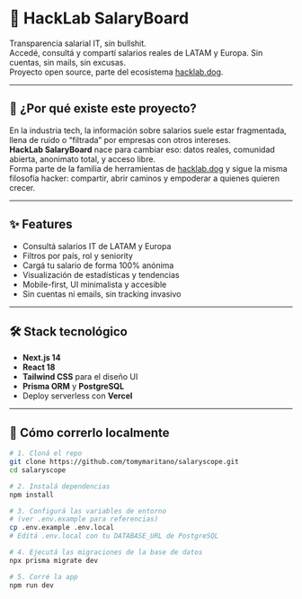 # 🚀 HackLab SalaryBoard

Transparencia salarial IT, sin bullshit.  
Accedé, consultá y compartí salarios reales de LATAM y Europa. Sin cuentas, sin mails, sin excusas.  
Proyecto open source, parte del ecosistema [hacklab.dog](https://hacklab.dog).

---

## 🧐 ¿Por qué existe este proyecto?

En la industria tech, la información sobre salarios suele estar fragmentada, llena de ruido o “filtrada” por empresas con otros intereses.  
**HackLab SalaryBoard** nace para cambiar eso: datos reales, comunidad abierta, anonimato total, y acceso libre.  
Forma parte de la familia de herramientas de [hacklab.dog](https://hacklab.dog) y sigue la misma filosofía hacker: compartir, abrir caminos y empoderar a quienes quieren crecer.

---

## ✨ Features

- Consultá salarios IT de LATAM y Europa
- Filtros por país, rol y seniority
- Cargá tu salario de forma 100% anónima
- Visualización de estadísticas y tendencias
- Mobile-first, UI minimalista y accesible
- Sin cuentas ni emails, sin tracking invasivo

---

## 🛠️ Stack tecnológico

- **Next.js 14**
- **React 18**
- **Tailwind CSS** para el diseño UI
- **Prisma ORM** y **PostgreSQL**
- Deploy serverless con **Vercel**

---

## 🚦 Cómo correrlo localmente

```bash
# 1. Cloná el repo
git clone https://github.com/tomymaritano/salaryscope.git
cd salaryscope

# 2. Instalá dependencias
npm install

# 3. Configurá las variables de entorno
# (ver .env.example para referencias)
cp .env.example .env.local
# Editá .env.local con tu DATABASE_URL de PostgreSQL

# 4. Ejecutá las migraciones de la base de datos
npx prisma migrate dev

# 5. Corré la app
npm run dev
